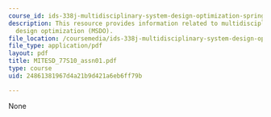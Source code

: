 ```yaml
---
course_id: ids-338j-multidisciplinary-system-design-optimization-spring-2010
description: This resource provides information related to multidisciplinary system
  design optimization (MSDO).
file_location: /coursemedia/ids-338j-multidisciplinary-system-design-optimization-spring-2010/24861381967d4a21b9d421a6eb6ff79b_MITESD_77S10_assn01.pdf
file_type: application/pdf
layout: pdf
title: MITESD_77S10_assn01.pdf
type: course
uid: 24861381967d4a21b9d421a6eb6ff79b

---
```

None